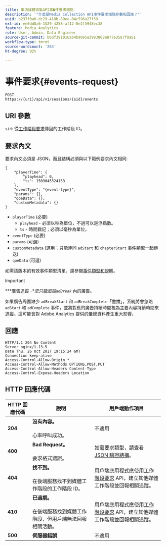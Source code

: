 ```yaml
---
title: 串流媒體收集API事�件要求端點
description: '"什麼是Media Collection API事件要求端點參數和回應？"'
uuid: b237f0a0-dc29-418b-89ee-04c596a27f39
exl-id: ee0dd8a6-1529-4258-af12-0e2f5948ec38
feature: Media Analytics
role: User, Admin, Data Engineer
source-git-commit: b6df391016ab4b9095e3993808a877e3587f0a51
workflow-type: tm+mt
source-wordcount: '263'
ht-degree: 92%

---
```


# 事件要求{#events-request}

```
POST 
https://{uri}/api/v1/sessions/{sid}/events 
```

## URI 參數

`sid`: 從[工作階段要求](/help/media-collection-api/mc-api-ref/mc-api-sessions-req.md)傳回的工作階段 ID。

## 要求內文

要求內文必須是 JSON，而且結構必須與以下範例要求內文相同:

```
{ 
    "playerTime": { 
        "playhead": 0, 
        "ts": 1509045324153 
    }, 
    "eventType": "{event-type}", 
    "params": {}, 
    "qoeData": {}, 
    "customMetadata": {} 
}
```

* `playerTime` (必要)
   * `playhead` - 必須以秒為單位，不過可以是浮點數。
   * `ts` - 時間戳記；必須以毫秒為單位。
* `eventType` (必要)
* `params` (可選)
* `customMetadata` (選用；只能連同 `adStart` 和 `chapterStart` 事件類型一起傳送)
* `qoeData` (可選)

如需該版本的有效事件類型清單，請參閱[事件類型和說明](/help/media-collection-api/mc-api-ref/mc-api-event-types.md)。

>[!IMPORTANT]
>
>***廣告追蹤 -**您只能追蹤`adBreak`* 內的廣告。
>
>如果廣告周圍缺少 `adBreakStart` 和 `adBreakComplete`「書擋」，系統將會忽略 `adStart` 和 `adComplete` 事件，並將對應的廣告持續時間視為主要內容持續時間來追蹤。這可能會對 Adobe Analytics 提供的彙總資料產生重大影響。

## 回應

```
HTTP/1.1 204 No Content 
Server nginx/1.13.5 
Date Thu, 26 Oct 2017 19:15:24 GMT 
Connection keep-alive 
Access-Control-Allow-Origin * 
Access-Control-Allow-Methods OPTIONS,POST,PUT 
Access-Control-Allow-Headers Content-Type 
Access-Control-Expose-Headers Location
```

## HTTP 回應代碼

| HTTP 回應代碼 | 說明 | 用戶端動作項目 |
|---|---|---|
| **204** | **沒有內容。**<br/><br/> 心率呼叫成功。 | 不適用 |
| **400** | **Bad Request。**<br/><br/> 要求格式錯誤。 | 如需要求類型，請查看 [JSON 驗證結構](/help/media-collection-api/mc-api-ref/mc-api-json-validation.md)。 |
| **404** | **找不到。** <br/><br/>在後端服務找不到媒體工作階段的工作階段 ID。 | 用戶端應用程式應使用[工作階段要求](/help/media-collection-api/mc-api-ref/mc-api-sessions-req.md) API，建立其他媒體工作階段並回報相關追蹤。 |
| **410** | **已過期。** <br/><br/>在後端服務找到媒體工作階段，但用戶端無法回報相關活動。 | 用戶端應用程式應使用[工作階段要求](/help/media-collection-api/mc-api-ref/mc-api-sessions-req.md) API，建立其他媒體工作階段並回報相關追蹤。 |
| **500** | **伺服器錯誤** | 不適用 |
